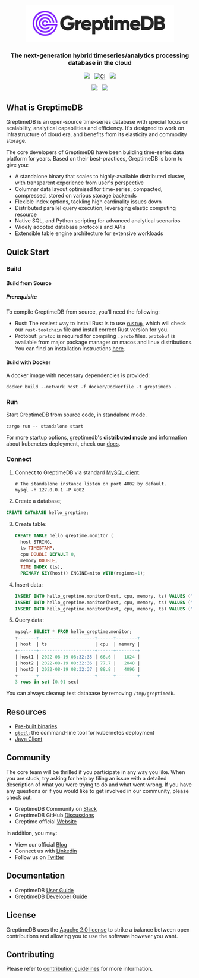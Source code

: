 <p align="center">
    <img src="/docs/logo-text-padding.png" alt="GreptimeDB Logo" width="400px"></img>
</p>

<h3 align="center">
    The next-generation hybrid timeseries/analytics processing database in the cloud
</h3>

<p align="center">
    <a href="https://codecov.io/gh/GrepTimeTeam/greptimedb"><img src="https://codecov.io/gh/GrepTimeTeam/greptimedb/branch/develop/graph/badge.svg?token=FITFDI3J3C"></img></a>
    &nbsp;
    <a href="https://github.com/GreptimeTeam/greptimedb/actions/workflows/develop.yml"><img src="https://github.com/GreptimeTeam/greptimedb/actions/workflows/develop.yml/badge.svg" alt="CI"></img></a>
    &nbsp;
    <a href="https://github.com/greptimeTeam/greptimedb/blob/master/LICENSE"><img src="https://img.shields.io/github/license/greptimeTeam/greptimedb"></a>
</p>

<p align="center">
    <a href="https://twitter.com/greptime"><img src="https://img.shields.io/badge/twitter-follow_us-1d9bf0.svg"></a>
    &nbsp;
    <a href="https://www.linkedin.com/company/greptime/"><img src="https://img.shields.io/badge/linkedin-connect_with_us-0a66c2.svg"></a>
</p>

## What is GreptimeDB

GreptimeDB is an open-source time-series database with special focus on
scalability, analytical capabilities and efficiency. It's designed to work on
infrastructure of cloud era, and benefits from its elasticity and commodity
storage.

The core developers of GreptimeDB have been building time-series data platform
for years. Based on their best-practices, GreptimeDB is born to give you:

- A standalone binary that scales to highly-available distributed cluster, with transparent experience from user's perspective
- Columnar data layout optimised for time-series, compacted, compressed, stored on various storage backends
- Flexible index options, tackling high cardinality issues down
- Distributed parallel query execution, leveraging elastic computing resource
- Native SQL, and Python scripting for advanced analytical scenarios
- Widely adopted database protocols and APIs
- Extensible table engine architecture for extensive workloads

## Quick Start

### Build

#### Build from Source

##### Prerequisite

To compile GreptimeDB from source, you'll need the following:
- Rust: The easiest way to install Rust is to use
  [`rustup`](https://rustup.rs/), which will check our `rust-toolchain` file and
  install correct Rust version for you.
- Protobuf: `protoc` is required for compiling `.proto` files. `protobuf` is
  available from major package manager on macos and linux distributions. You can
  find an installation instructions
  [here](https://grpc.io/docs/protoc-installation/).

#### Build with Docker

A docker image with necessary dependencies is provided:

```
docker build --network host -f docker/Dockerfile -t greptimedb .
```

### Run

Start GreptimeDB from source code, in standalone mode.

```
cargo run -- standalone start
```

For more startup options, greptimedb's **distributed mode** and information
about kubenetes deployment, check our [docs](https://greptime.com/docs).

### Connect

1. Connect to GreptimeDB via standard [MySQL
   client](https://dev.mysql.com/downloads/mysql/):

   ```
   # The standalone instance listen on port 4002 by default.
   mysql -h 127.0.0.1 -P 4002
   ```

2. Create a database;
```SQL
CREATE DATABASE hello_greptime;
```

3. Create table:

   ```SQL
   CREATE TABLE hello_greptime.monitor (
     host STRING,
     ts TIMESTAMP,
     cpu DOUBLE DEFAULT 0,
     memory DOUBLE,
     TIME INDEX (ts),
     PRIMARY KEY(host)) ENGINE=mito WITH(regions=1);
   ```

4. Insert data:

   ```SQL
   INSERT INTO hello_greptime.monitor(host, cpu, memory, ts) VALUES ('host1', 66.6, 1024, 1660897955000);
   INSERT INTO hello_greptime.monitor(host, cpu, memory, ts) VALUES ('host2', 77.7, 2048, 1660897956000);
   INSERT INTO hello_greptime.monitor(host, cpu, memory, ts) VALUES ('host3', 88.8, 4096, 1660897957000);
   ```

5. Query data:

   ```SQL
   mysql> SELECT * FROM hello_greptime.monitor;
   +-------+---------------------+------+--------+
   | host  | ts                  | cpu  | memory |
   +-------+---------------------+------+--------+
   | host1 | 2022-08-19 08:32:35 | 66.6 |   1024 |
   | host2 | 2022-08-19 08:32:36 | 77.7 |   2048 |
   | host3 | 2022-08-19 08:32:37 | 88.8 |   4096 |
   +-------+---------------------+------+--------+
   3 rows in set (0.01 sec)
   ```

You can always cleanup test database by removing `/tmp/greptimedb`.

## Resources

- [Pre-built binaries](https://github.com/GreptimeTeam/greptimedb/releases)
- [`gtctl`](https://github.com/GreptimeTeam/gtctl): the command-line tool for
  kubernetes deployment
- [Java Client](https://github.com/GreptimeTeam/greptimedb-client-java)

## Community

The core team will be thrilled if you participate in any way you like. When you are stuck, try
asking for help by filing an issue with a detailed description of what you were trying to do
and what went wrong. If you have any questions or if you would like to get involved in our
community, please check out:

- GreptimeDB Community on [Slack](https://greptime.com/slack)
- GreptimeDB GitHub [Discussions](https://github.com/GreptimeTeam/greptimedb/discussions)
- Greptime official [Website](https://greptime.com)

In addition, you may:

- View our official [Blog](https://greptime.com/blog)
- Connect us with [Linkedin](https://www.linkedin.com/company/greptime/)
- Follow us on [Twitter](https://twitter.com/greptime)

## Documentation

- GreptimeDB [User Guide](https://greptime.com/docs/user-guide)
- GreptimeDB [Developer Guide](https://greptime.com/docs/developer-guide)

## License

GreptimeDB uses the [Apache 2.0 license][1] to strike a balance between
open contributions and allowing you to use the software however you want.

[1]: <https://github.com/greptimeTeam/greptimedb/blob/develop/LICENSE>

## Contributing

Please refer to [contribution guidelines](CONTRIBUTING.md) for more information.
